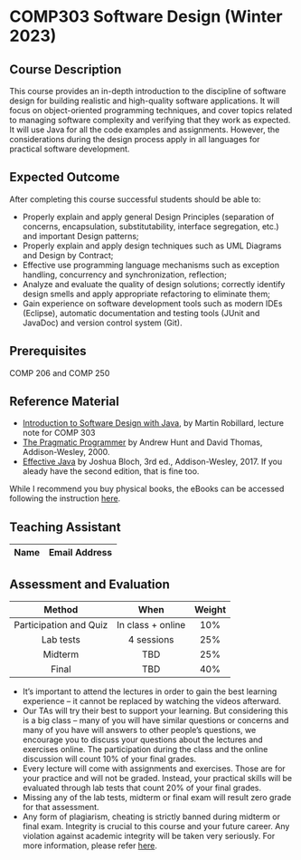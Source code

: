 # COMP303 Software Design (Winter 2023)

## Course Description
This course provides an in-depth introduction to the discipline of software design for building realistic and high-quality software applications. It will focus on object-oriented programming techniques, and cover topics related to managing software complexity and verifying that they work as expected. It will use Java for all the code examples and assignments. However, the considerations during the design process apply in all languages for practical software development.

## Expected Outcome
After completing this course successful students should be able to:
* Properly explain and apply general Design Principles (separation of concerns, encapsulation, substitutability, interface segregation, etc.) and important Design patterns;
* Properly explain and apply design techniques such as UML Diagrams and Design by Contract;
* Effective use programming language mechanisms such as exception handling, concurrency and synchronization, reflection;
* Analyze and evaluate the quality of design solutions; correctly identify design smells and apply appropriate refactoring to eliminate them;
* Gain experience on software development tools such as modern IDEs (Eclipse), automatic documentation and testing tools (JUnit and JavaDoc) and version control system (Git).

## Prerequisites
COMP 206 and COMP 250

## Reference Material
* [Introduction to Software Design with Java](https://github.com/prmr/SoftwareDesign), by Martin Robillard, lecture note for COMP 303  
* [The Pragmatic Programmer](https://learning.oreilly.com/library/view/the-pragmatic-programmer/020161622X/) by Andrew Hunt and David Thomas, Addison-Wesley, 2000.
* [Effective Java](https://www.oreilly.com/library/view/effective-java-3rd/9780134686097/) by Joshua Bloch, 3rd ed., Addison-Wesley, 2017. If you aleady have the second edition, that is fine too.
 
While I recommend you buy physical books, the eBooks can be accessed following the instruction [here](http://mcgill.libanswers.com/ebooks/faq/200367). 

## Teaching Assistant
|Name|Email Address|
|:---:|:---:|


## Assessment and Evaluation
|Method|When|Weight|
|:---:|:---:|:---:|
|Participation and Quiz|In class + online|10%|
|Lab tests|4 sessions|25%|
|Midterm|TBD|25%|
|Final|TBD|40%|

* It’s important to attend the lectures in order to gain the best learning experience – it cannot be replaced by watching the videos afterward. 
* Our TAs will try their best to support your learning. But considering this is a big class – many of you will have similar questions or concerns and many of you have will answers to other people’s questions, we encourage you to discuss your questions about the lectures and exercises online. The participation during the class and the online discussion will count 10% of your final grades.
* Every lecture will come with assignments and exercises. Those are for your practice and will not be graded. Instead, your practical skills will be evaluated through lab tests that count 20% of your final grades.
* Missing any of the lab tests, midterm or final exam will result zero grade for that assessment.
* Any form of plagiarism, cheating is strictly banned during midterm or final exam. Integrity is crucial to this course and your future career. Any violation against academic integrity will be taken very seriously. For more information, please refer [here](https://www.mcgill.ca/students/srr/academicrights/integrity).

